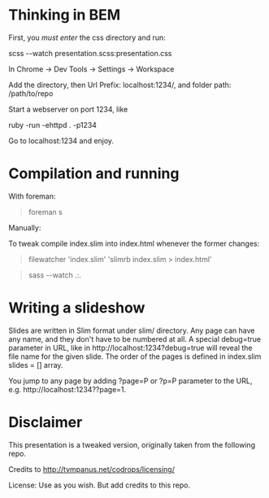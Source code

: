 Thinking in BEM
===============

First, you *must enter* the css directory and run:

scss --watch presentation.scss:presentation.css

In Chrome -> Dev Tools -> Settings -> Workspace

Add the directory, then Url Prefix: localhost:1234/, and folder path: /path/to/repo


Start a webserver on port 1234, like

ruby -run -ehttpd . -p1234


Go to localhost:1234 and enjoy.



Compilation and running
=======================

With foreman:

> foreman s


Manually:

To tweak compile index.slim into index.html whenever the former changes:

> filewatcher 'index.slim' 'slimrb index.slim > index.html'

> sass --watch .:.



Writing a slideshow
===================

Slides are written in Slim format under slim/ directory. Any page can have any name, and they don't have to be numbered at all. A special debug=true parameter in URL, like in http://localhost:1234?debug=true will reveal the file name for the given slide. The order of the pages is defined in index.slim slides = [] array.

You jump to any page by adding ?page=P or ?p=P parameter to the URL, e.g. http://localhost:1234??page=1.



Disclaimer
==========

This presentation is a tweaked version, originally taken from the following repo.

Credits to http://tympanus.net/codrops/licensing/

License: Use as you wish. But add credits to this repo.

